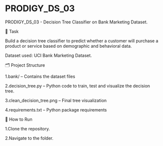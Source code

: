 # PRODIGY_DS_03

PRODIGY_DS_03 - Decision Tree Classifier on Bank Marketing Dataset.

📌 Task

Build a decision tree classifier to predict whether a customer will purchase a product or service based on demographic and behavioral data.

Dataset used: UCI Bank Marketing Dataset.

🗂️ Project Structure

1.bank/ – Contains the dataset files

2.decision_tree.py – Python code to train, test and visualize the decision tree.

3.clean_decision_tree.png – Final tree visualization

4.requirements.txt – Python package requirements

🚀 How to Run

1.Clone the repository.

2.Navigate to the folder.
